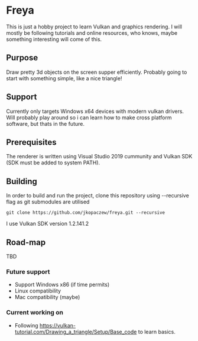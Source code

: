 # Freya

This is just a hobby project to learn Vulkan and graphics rendering. I will mostly be following tutorials and online resources, who knows, maybe something interesting will come of this.

## Purpose

Draw pretty 3d objects on the screen supper efficiently. Probably going to start with something simple, like a nice triangle! 

## Support

Currently only targets Windows x64 devices with modern vulkan drivers. Will probably play around so i can learn how to make cross platform software, but thats in the future. 

## Prerequisites

The renderer is written using Visual Studio 2019 cummunity and Vulkan SDK (SDK must be added to system PATH).

## Building

In order to build and run the project, clone this repository using --recursive flag as git submodules are utilised

	git clone https://github.com/jkopaczew/freya.git --recursive

I use Vulkan SDK version 1.2.141.2

## Road-map

TBD

### Future support

   * Support Windows x86 (if time permits)
   * Linux compatibility
   * Mac compatibility (maybe)

### Current working on

   * Following https://vulkan-tutorial.com/Drawing_a_triangle/Setup/Base_code to learn basics. 

